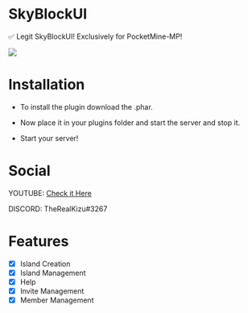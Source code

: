 # SkyBlockUI
✅ Legit SkyBlockUI! Exclusively for PocketMine-MP!

[![](https://poggit.pmmp.io/shield.state/SkyBlockUI)](https://poggit.pmmp.io/p/SkyBlockUI)

# Installation

- To install the plugin download the .phar.

- Now place it in your plugins folder and start the server and stop it.

- Start your server!

# Social

YOUTUBE: [Check it Here](youtube.com/c/TheRealKizu)

DISCORD: TheRealKizu#3267

# Features

- [x] Island Creation
- [x] Island Management
- [x] Help
- [x] Invite Management
- [x] Member Management
